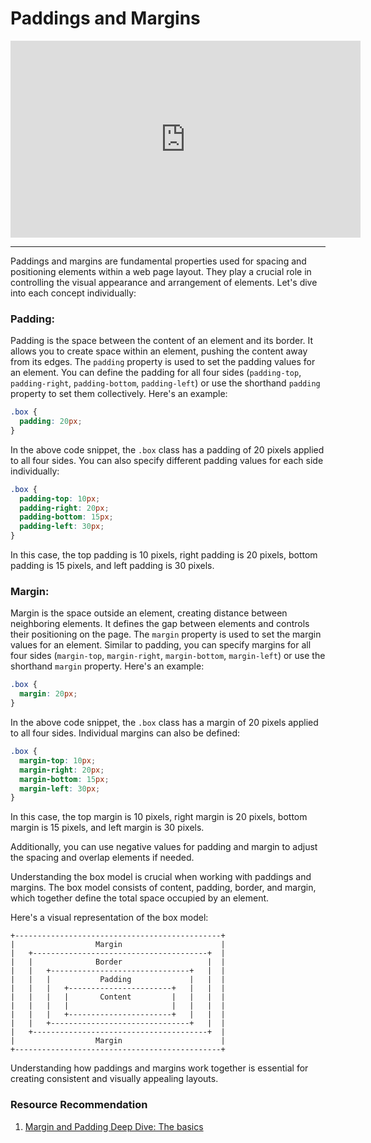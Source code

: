 # Paddings and Margins

<iframe width="560" height="315" src="https://www.youtube-nocookie.com/embed/NZEz4yNITd8" title="YouTube video player" frameborder="0" allow="accelerometer; autoplay; clipboard-write; encrypted-media; gyroscope; picture-in-picture; web-share" allowfullscreen></iframe>

---

Paddings and margins are fundamental properties used for spacing and positioning elements within a web page layout. They play a crucial role in controlling the visual appearance and arrangement of elements. Let's dive into each concept individually:

### **Padding**:

Padding is the space between the content of an element and its border. It allows you to create space within an element, pushing the content away from its edges. The `padding` property is used to set the padding values for an element. You can define the padding for all four sides (`padding-top`, `padding-right`, `padding-bottom`, `padding-left`) or use the shorthand `padding` property to set them collectively. Here's an example:

```css
.box {
  padding: 20px;
}
```

In the above code snippet, the `.box` class has a padding of 20 pixels applied to all four sides. You can also specify different padding values for each side individually:

```css
.box {
  padding-top: 10px;
  padding-right: 20px;
  padding-bottom: 15px;
  padding-left: 30px;
}
```

In this case, the top padding is 10 pixels, right padding is 20 pixels, bottom padding is 15 pixels, and left padding is 30 pixels.

### **Margin**:

Margin is the space outside an element, creating distance between neighboring elements. It defines the gap between elements and controls their positioning on the page. The `margin` property is used to set the margin values for an element. Similar to padding, you can specify margins for all four sides (`margin-top`, `margin-right`, `margin-bottom`, `margin-left`) or use the shorthand `margin` property. Here's an example:

```css
.box {
  margin: 20px;
}
```

In the above code snippet, the `.box` class has a margin of 20 pixels applied to all four sides. Individual margins can also be defined:

```css
.box {
  margin-top: 10px;
  margin-right: 20px;
  margin-bottom: 15px;
  margin-left: 30px;
}
```

In this case, the top margin is 10 pixels, right margin is 20 pixels, bottom margin is 15 pixels, and left margin is 30 pixels.

Additionally, you can use negative values for padding and margin to adjust the spacing and overlap elements if needed.

Understanding the box model is crucial when working with paddings and margins. The box model consists of content, padding, border, and margin, which together define the total space occupied by an element.

Here's a visual representation of the box model:

```
+----------------------------------------------+
|                  Margin                      |
|   +---------------------------------------+  |
|   |              Border                   |  |
|   |   +-------------------------------+   |  |
|   |   |           Padding             |   |  |
|   |   |   +-----------------------+   |   |  |
|   |   |   |       Content         |   |   |  |
|   |   |   |                       |   |   |  |
|   |   |   +-----------------------+   |   |  |
|   |   +-------------------------------+   |  |
|   +---------------------------------------+  |
|                  Margin                      |
+----------------------------------------------+
```

Understanding how paddings and margins work together is essential for creating consistent and visually appealing layouts.

### Resource Recommendation

1. <a href="https://youtu.be/EhbZGV2dqZ4" target="_blank">Margin and Padding Deep Dive: The basics
   </a>
